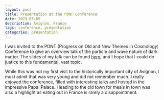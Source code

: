 ```yaml
---
layout: post
title: Presentation at the PONT Conference
date: 2023-05-05
description: Avignon, France
tags: conference, presentation
categories: presentation
---
```


I was invited to the PONT (Progress on Old and New Themes in Cosmology) Conference to give an overview talk of the particle and wave nature of dark matter.
The slides of my talk can be found [here](https://indico.cern.ch/event/1166693/contributions/5281049/attachments/2640893/4570890/2023_pont_avignon_hoof.pdf), and I hope that I could do justice to this fundamental, vast topic.

While this was not my first visit to the historically important city of Avignon, I must admit that was very young and did not remember much.
I really enjoyed the conference, filled with interesting talks and hosted in the impressive Papal Palace.
Heading to the old town for meals in town was also a highlight as eating out in France is rarely a disappointment.